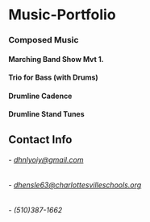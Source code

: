 # Music-Portfolio

### Composed Music

#### Marching Band Show Mvt 1.

#### Trio for Bass (with Drums)

#### Drumline Cadence

#### Drumline Stand Tunes

## Contact Info
 
###### - dhnlyoiy@gmail.com
###### - dhensle63@charlottesvilleschools.org
###### - (510)387-1662

